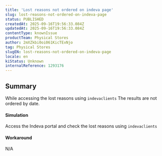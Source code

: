 ```yaml
---
title: 'Lost reasons not ordered on indeva page'
slug: lost-reasons-not-ordered-on-indeva-page
status: PUBLISHED
createdAt: 2025-09-16T19:56:33.084Z
updatedAt: 2025-09-16T19:56:33.084Z
contentType: knownIssue
productTeam: Physical Stores
author: 2mXZkbi0oi061KicTExNjo
tag: Physical Stores
slugEN: lost-reasons-not-ordered-on-indeva-page
locale: en
kiStatus: Unknown
internalReference: 1293176
---
```


## Summary


While accessing the lost reasons using `indevaclients` The results are not ordered by date.


#### Simulation


Access the Indeva portal and check the lost reasons using `indevaclients`


#### Workaround


N/A



